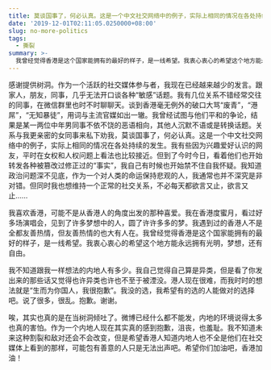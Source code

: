 ```yaml
---
title: 莫谈国事了，何必认真。这是一个中文社交网络中的例子，实际上相同的情况在各处持续的发生
date: '2019-12-01T02:11:05.0250000+08:00'
slug: no-more-politics
tags:
  - 撕裂
summary: >-
  我曾经觉得香港是这个国家能拥有的最好的样子，是一线希望。我衷心衷心的希望这个地方能永远拥有光明，梦想，还有自由。
---
```


感谢提供树洞。作为一个活跃的社交媒体参与者，我现在已经越来越少的发言。跟家人，朋友，同事，几乎无法开口谈各种“敏感”话题。我有几位关系不错经常交往的同事，在微信群里也时不时聊聊天。谈到香港毫无例外的破口大骂“废青”，“港屌”，“无知暴徒”，用词与主流官媒如出一辙。我曾经试图与他们平和的争论，结果是某一两位中年男同事不依不饶的恶语相向，其他人沉默不语或是转换话题。关系与我更亲密的女同事来私下劝我，莫谈国事了，何必认真。这是一个中文社交网络中的例子，实际上相同的情况在各处持续的发生。我有些因为兴趣爱好认识的网友，平时在女权和人权问题上看法也比较接近。但到了今时今日，看着他们也开始转发各种被篡改过修正过的“事实”，我自己有时候也开始禁不住自我怀疑。我知道政治问题深不见底，作为一个对人类的命运保持悲观的人，我通常也并不深究是非对错。但同时我也想维持一个正常的社交关系，不必每天都欲言又止，欲言又止……

我喜欢香港，可能不是从香港人的角度出发的那种喜爱。我在香港度蜜月，看过好多场演唱会，见到了许多梦想中的人，圆了许许多多的梦。我遇到过的香港人不是全都友善热情，但友善热情的也大有人在。我曾经觉得香港是这个国家能拥有的最好的样子，是一线希望。我衷心衷心的希望这个地方能永远拥有光明，梦想，还有自由。

我不知道跟我一样想法的内地人有多少。我自己觉得自己算是异类，但是看了你发出来的那些话又觉得也许异类也许也不至于被湮没。港人现在很难，而我时时的想法就是“生而为你国人，我很抱歉”。我没的选，我希望有的选的人能做对的选择吧。说了很多，很乱。抱歉。谢谢。

唉，其实也真的是在当树洞倾吐了。微博已经什么都不能发，内地的环境说得太多也真的害怕。作为一个内地人现在其实真的感到抱歉，沮丧，也羞耻。我不知道未来这种割裂和敌对还会不会改变，但是希望香港人知道内地人也不全是他们在社交媒体上看到的那样，可能包有善意的人只是无法出声吧。希望你们加油吧，香港加油！
